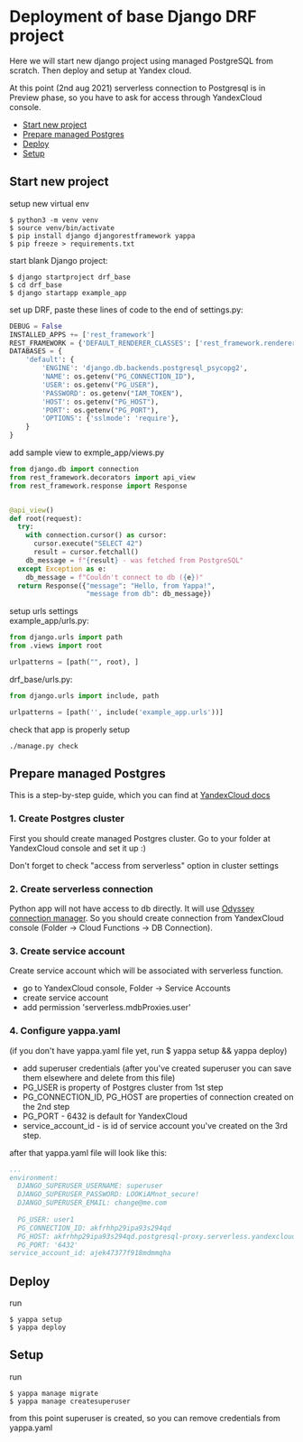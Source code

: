 # Deployment of base Django DRF project
Here we will start new django project using managed PostgreSQL
from scratch. Then deploy and setup at Yandex cloud.

At this point (2nd aug 2021) serverless connection to Postgresql is
in Preview phase, so you have to ask for access through YandexCloud
console. 

* [Start new project](#start-new-project)
* [Prepare managed Postgres](#prepare-managed-postgres)
* [Deploy](#deploy)
* [Setup](#setup)
## Start new project

setup new virtual env

```shell
$ python3 -m venv venv 
$ source venv/bin/activate
$ pip install django djangorestframework yappa
$ pip freeze > requirements.txt
```

start blank Django project:

```shell
$ django startproject drf_base
$ cd drf_base
$ django startapp example_app
```

set up DRF, paste these lines of code to the end of settings.py:

```python
DEBUG = False
INSTALLED_APPS += ['rest_framework']
REST_FRAMEWORK = {'DEFAULT_RENDERER_CLASSES': ['rest_framework.renderers.JSONRenderer', ]}
DATABASES = {
    'default': {
        'ENGINE': 'django.db.backends.postgresql_psycopg2',
        'NAME': os.getenv("PG_CONNECTION_ID"),
        'USER': os.getenv("PG_USER"),
        'PASSWORD': os.getenv("IAM_TOKEN"),
        'HOST': os.getenv("PG_HOST"),
        'PORT': os.getenv("PG_PORT"),
        'OPTIONS': {'sslmode': 'require'},
    }
}
```

add sample view to exmple_app/views.py

```python 
from django.db import connection
from rest_framework.decorators import api_view
from rest_framework.response import Response


@api_view()
def root(request):
  try:
    with connection.cursor() as cursor:
      cursor.execute("SELECT 42")
      result = cursor.fetchall()
    db_message = f"{result} - was fetched from PostgreSQL"
  except Exception as e:
    db_message = f"Couldn't connect to db ({e})"
  return Response({"message": "Hello, from Yappa!",
                   "message from db": db_message})
```

setup urls settings   
example_app/urls.py:

```python
from django.urls import path
from .views import root

urlpatterns = [path("", root), ]
```

drf_base/urls.py:

```python
from django.urls import include, path

urlpatterns = [path('', include('example_app.urls'))]
```

check that app is properly setup

```shell
./manage.py check
```

## Prepare managed Postgres
This is a step-by-step guide, which you can find at 
[YandexCloud docs](https://cloud.yandex.ru/docs/functions/operations/database-connection)

### 1. Create Postgres cluster 
First you should create managed Postgres cluster. Go to your 
folder at YandexCloud console and set it up :)

Don't forget to check "access from serverless" option in cluster settings
### 2. Create serverless connection 
Python app will not have access to db directly. It will use
[Odyssey connection manager](https://github.com/yandex/odyssey). 
So you should create connection from YandexCloud console 
(Folder -> Cloud Functions -> DB Connection). 

### 3. Create service account 
Create service account which will be associated with serverless 
function. 
- go to YandexCloud console, Folder -> Service Accounts 
- create service account 
- add permission 'serverless.mdbProxies.user'

### 4. Configure yappa.yaml 
(if you don't have yappa.yaml file yet, run $ yappa setup && yappa deploy)

- add superuser credentials (after you've created superuser you can
  save them elsewhere and delete from this file)
- PG_USER is property of Postgres cluster from 1st step
- PG_CONNECTION_ID, PG_HOST are properties of connection created on the 2nd step
- PG_PORT - 6432 is default for YandexCloud 
- service_account_id - is id of service account you've created on the 3rd step.

after that yappa.yaml file will look like this:
```yaml
...
environment:
  DJANGO_SUPERUSER_USERNAME: superuser
  DJANGO_SUPERUSER_PASSWORD: LOOKiAMnot_secure!
  DJANGO_SUPERUSER_EMAIL: change@me.com
  
  PG_USER: user1
  PG_CONNECTION_ID: akfrhhp29ipa93s294qd
  PG_HOST: akfrhhp29ipa93s294qd.postgresql-proxy.serverless.yandexcloud.net
  PG_PORT: '6432'
service_account_id: ajek47377f918mdmmqha
```

## Deploy 

run
```shell
$ yappa setup 
$ yappa deploy 
```

## Setup 
run 
```shell
$ yappa manage migrate 
$ yappa manage createsuperuser
```
from this point superuser is created, so you can remove 
credentials from yappa.yaml
